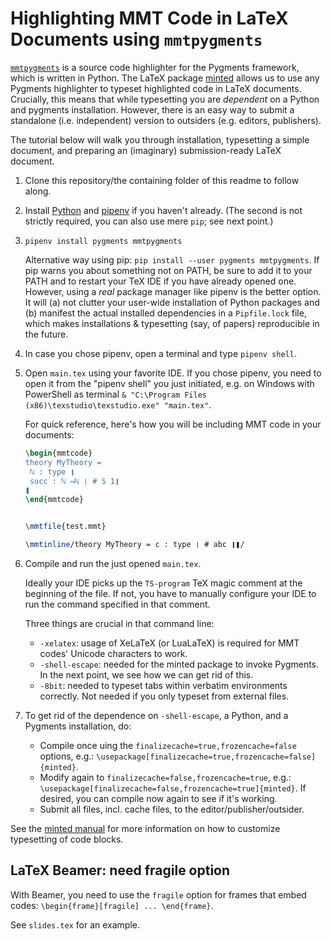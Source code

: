 # Highlighting MMT Code in LaTeX Documents using `mmtpygments`

[`mmtpygments`](./../../) is a source code highlighter for the Pygments framework, which is written in Python.
The LaTeX package [minted](https://ctan.org/pkg/minted) allows us to use any Pygments highlighter to typeset highlighted code in LaTeX documents.
Crucially, this means that while typesetting you are *dependent* on a Python and pygments installation. However, there is an easy way to submit a standalone (i.e. independent) version to outsiders (e.g. editors, publishers).

The tutorial below will walk you through installation, typesetting a simple document, and preparing an (imaginary) submission-ready LaTeX document.

1. Clone this repository/the containing folder of this readme to follow along.

2. Install [Python](https://www.python.org/) and [pipenv](https://pipenv.pypa.io/en/latest/install/#installing-pipenv) if you haven't already. (The second is not strictly required, you can also use mere `pip`; see next point.)
3. `pipenv install pygments mmtpygments`

   Alternative way using pip: `pip install --user pygments mmtpygments`. If pip warns you about something not on PATH, be sure to add it to your PATH and to restart your TeX IDE if you have already opened one. 
   However, using a *real* package manager like pipenv is the better option. It will (a) not clutter your user-wide installation of Python packages and (b) manifest the actual installed dependencies in a `Pipfile.lock` file, which makes installations & typesetting (say, of papers) reproducible in the future.

4. In case you chose pipenv, open a terminal and type `pipenv shell`.
5. Open `main.tex` using your favorite IDE. If you chose pipenv, you need to open it from the "pipenv shell" you just initiated, e.g. on Windows with PowerShell as terminal `& "C:\Program Files (x86)\texstudio\texstudio.exe" "main.tex"`.

   For quick reference, here's how you will be including MMT code in your documents:

   ```tex
   \begin{mmtcode}
   theory MyTheory =
   	ℕ : type ❙
   	succ : ℕ ⟶ℕ ❘ # S 1❙
   ❚
   \end{mmtcode}
   
   
   \mmtfile{test.mmt}
   
   \mmtinline/theory MyTheory = c : type ❘ # abc ❙❚/
   ```

6. Compile and run the just opened `main.tex`.

   Ideally your IDE picks up the `TS-program` TeX magic comment at the beginning of the file. If not, you have to manually configure your IDE to run the command specified in that comment.

   Three things are crucial in that command line:

     - `-xelatex`: usage of XeLaTeX (or LuaLaTeX) is required for MMT codes' Unicode characters to work.
     - `-shell-escape`: needed for the minted package to invoke Pygments. In the next point, we see how we can get rid of this.
     - `-8bit`: needed to typeset tabs within verbatim environments correctly. Not needed if you only typeset from external files.

7. To get rid of the dependence on `-shell-escape`, a Python, and a Pygments installation, do:

   - Compile once uing the `finalizecache=true,frozencache=false` options, e.g.: `\usepackage[finalizecache=true,frozencache=false]{minted}`.
   - Modify again to `finalizecache=false,frozencache=true`, e.g.: `\usepackage[finalizecache=false,frozencache=true]{minted}`. If desired, you can compile now again to see if it's working.
   - Submit all files, incl. cache files, to the editor/publisher/outsider.

See the [minted manual](https://ctan.org/pkg/minted) for more information on how to customize typesetting of code blocks.

## LaTeX Beamer: need fragile option

With Beamer, you need to use the `fragile` option for frames that embed codes: `\begin{frame}[fragile] ... \end{frame}`.

See `slides.tex` for an example.
